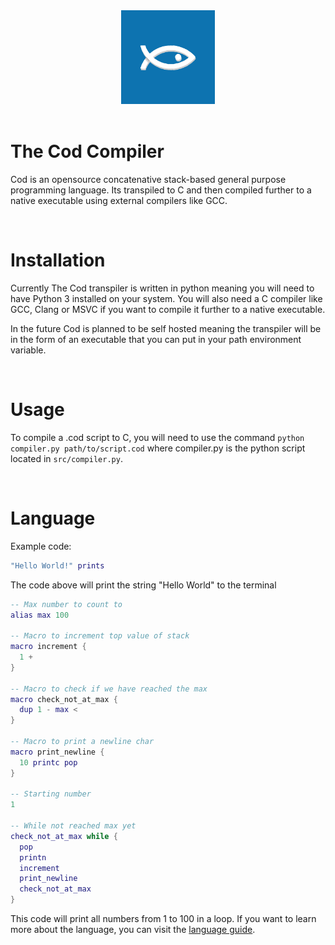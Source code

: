 <div align="center">
    <img
        alt="Cod"
        src="assets/cod-logo.png"
        width="150">
</div>

<br />

# The Cod Compiler
Cod is an opensource concatenative stack-based general purpose programming language. Its transpiled to C and then compiled further to a native executable using external compilers like GCC.

<br />

# Installation
Currently The Cod transpiler is written in python meaning you will
need to have Python 3 installed on your system. You will also need
a C compiler like GCC, Clang or MSVC if you want to compile it further to a native executable.

In the future Cod is planned to be self hosted meaning the transpiler will be in the form of an executable that you can put in your path environment variable.

<br />

# Usage
To compile a .cod script to C, you will need to use the command `python compiler.py path/to/script.cod` where compiler.py is the python script located in `src/compiler.py`.

<br />

# Language
Example code:

``` lua
"Hello World!" prints
```

The code above will print the string "Hello World" to the terminal

```lua
-- Max number to count to
alias max 100

-- Macro to increment top value of stack
macro increment {
  1 +
}

-- Macro to check if we have reached the max
macro check_not_at_max {
  dup 1 - max <
}

-- Macro to print a newline char
macro print_newline {
  10 printc pop
}

-- Starting number
1

-- While not reached max yet 
check_not_at_max while {
  pop
  printn
  increment
  print_newline
  check_not_at_max
}
```

This code will print all numbers from 1 to 100 in a loop. If you want to learn more about the language, you can visit the [language guide](language.md).

